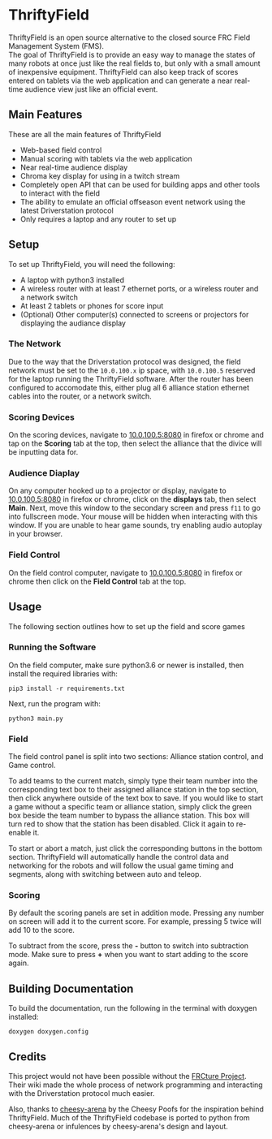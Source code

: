 # ThriftyField
ThriftyField is an open source alternative to the closed source FRC Field Management System (FMS). <br>
The goal of ThriftyField is to provide an easy way to manage the states of many robots at once just like the real fields to, but only with a small amount of inexpensive equipment. ThriftyField can also keep track of scores entered on tablets via the web application and can generate a near real-time audience view just like an official event.

## Main Features
These are all the main features of ThriftyField
 - Web-based field control
 - Manual scoring with tablets via the web application
 - Near real-time audience display
 - Chroma key display for using in a twitch stream
 - Completely open API that can be used for building apps and other tools to interact with the field
 - The ability to emulate an official offseason event network using the latest Driverstation protocol
 - Only requires a laptop and any router to set up

## Setup
To set up ThriftyField, you will need the following:
 - A laptop with python3 installed
 - A wireless router with at least 7 ethernet ports, or a wireless router and a network switch
 - At least 2 tablets or phones for score input
 - (Optional) Other computer(s) connected to screens or projectors for displaying the audiance display

### The Network
Due to the way that the Driverstation protocol was designed, the field network must be set to the `10.0.100.x` ip space, with `10.0.100.5` reserved for the laptop running the ThriftyField software. After the router has been configured to accomodate this, either plug all 6 alliance station ethernet cables into the router, or a network switch.

### Scoring Devices
On the scoring devices, navigate to [10.0.100.5:8080](http://10.0.100.5:8080) in firefox or chrome and tap on the **Scoring** tab at the top, then select the alliance that the divice will be inputting data for.

### Audience Diaplay
On any computer hooked up to a projector or display, navigate to [10.0.100.5:8080](http://10.0.100.5:8080) in firefox or chrome, click on the **displays** tab, then select **Main**. Next, move this window to the secondary screen and press `f11` to go into fullscreen mode. Your mouse will be hidden when interacting with this window. If you are unable to hear game sounds, try enabling audio autoplay in your browser.

### Field Control
On the field control computer, navigate to [10.0.100.5:8080](http://10.0.100.5:8080) in firefox or chrome then click on the **Field Control** tab at the top.

## Usage
The following section outlines how to set up the field and score games

### Running the Software
On the field computer, make sure python3.6 or newer is installed, then install the required libraries with:
```
pip3 install -r requirements.txt
```
Next, run the program with:
```
python3 main.py
```

### Field
The field control panel is split into two sections: Alliance station control, and Game control. 

To add teams to the current match, simply type their team number into the corresponding text box to their assigned alliance station in the top section, then click anywhere outside of the text box to save. If you would like to start a game without a specific team or alliance station, simply click the green box beside the team number to bypass the alliance station. This box will turn red to show that the station has been disabled. Click it again to re-enable it.

To start or abort a match, just click the corresponding buttons in the bottom section. ThriftyField will automatically handle the control data and networking for the robots and will follow the usual game timing and segments, along with switching between auto and teleop.

### Scoring 
By default the scoring panels are set in addition mode. Pressing any number on screen will add it to the current score. For example, pressing 5 twice will add 10 to the score.

To subtract from the score, press the **-** button to switch into subtraction mode. Make sure to press **+** when you want to start adding to the score again.

## Building Documentation
To build the documentation, run the following in the terminal with doxygen installed:
```
doxygen doxygen.config
```

## Credits
This project would not have been possible without the [FRCture Project](https://frcture.readthedocs.io/en/latest/). Their wiki made the whole process of network programming and interacting with the Driverstation protocol much easier. 

Also, thanks to [cheesy-arena](https://github.com/Team254/cheesy-arena) by the Cheesy Poofs for the inspiration behind ThriftyField. Much of the ThriftyField codebase is ported to python from cheesy-arena or infulences by cheesy-arena's design and layout.